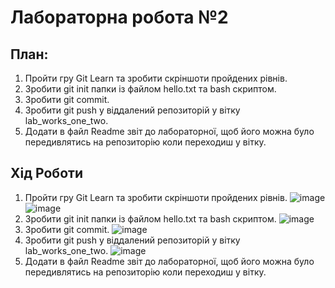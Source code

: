 # Лабораторна робота №2

## План:
1.	Пройти гру Git Learn та зробити скріншоти пройдених рівнів.
2.	Зробити git init папки із файлом  hello.txt та bash скриптом.
3.	Зробити git commit.
4.	Зробити git push у віддалений репозиторій у вітку lab_works_one_two.
5.	Додати в файл Readme звіт до лабораторної, щоб його можна було передивлятись на репозиторію коли переходиш у вітку.


## Хід Роботи
1.	 Пройти гру Git Learn та зробити скріншоти пройдених рівнів.
![image](https://i.ibb.co/zrY7pdB/326.png)
![image](https://i.ibb.co/yyv7k8Z/325.png)
2.	Зробити git init папки із файлом  hello.txt та bash скриптом.
![image](https://i.ibb.co/Y386Wvy/image.png)
3.	Зробити git commit.
![image](https://i.ibb.co/HgdY2j0/image.png)
4.	Зробити git push у віддалений репозиторій у вітку lab_works_one_two.
![image](https://i.ibb.co/4MfnnV1/image.png)
5.	Додати в файл Readme звіт до лабораторної, щоб його можна було передивлятись на репозиторію коли переходиш у вітку.
